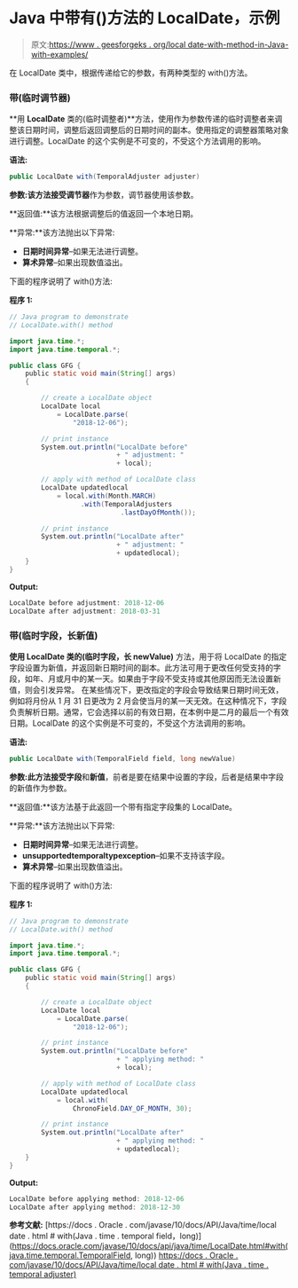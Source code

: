# Java 中带有()方法的 LocalDate，示例

> 原文:[https://www . geesforgeks . org/local date-with-method-in-Java-with-examples/](https://www.geeksforgeeks.org/localdate-with-method-in-java-with-examples/)

在 LocalDate 类中，根据传递给它的参数，有两种类型的 with()方法。

### 带(临时调节器)

**用 **LocalDate** 类的(临时调整者)**方法，使用作为参数传递的临时调整者来调整该日期时间，调整后返回调整后的日期时间的副本。使用指定的调整器策略对象进行调整。LocalDate 的这个实例是不可变的，不受这个方法调用的影响。

**语法:**

```java
public LocalDate with(TemporalAdjuster adjuster)

```

**参数:**该方法接受**调节器**作为参数，调节器使用该参数。

**返回值:**该方法根据调整后的值返回一个本地日期。

**异常:**该方法抛出以下异常:

*   **日期时间异常**–如果无法进行调整。
*   **算术异常**–如果出现数值溢出。

下面的程序说明了 with()方法:

**程序 1:**

```java
// Java program to demonstrate
// LocalDate.with() method

import java.time.*;
import java.time.temporal.*;

public class GFG {
    public static void main(String[] args)
    {

        // create a LocalDate object
        LocalDate local
            = LocalDate.parse(
                "2018-12-06");

        // print instance
        System.out.println("LocalDate before"
                           + " adjustment: "
                           + local);

        // apply with method of LocalDate class
        LocalDate updatedlocal
            = local.with(Month.MARCH)
                  .with(TemporalAdjusters
                            .lastDayOfMonth());

        // print instance
        System.out.println("LocalDate after"
                           + " adjustment: "
                           + updatedlocal);
    }
}
```

**Output:**

```java
LocalDate before adjustment: 2018-12-06
LocalDate after adjustment: 2018-03-31

```

### 带(临时字段，长新值)

**使用 **LocalDate** 类的(临时字段，长 newValue)** 方法，用于将 LocalDate 的指定字段设置为新值，并返回新日期时间的副本。此方法可用于更改任何受支持的字段，如年、月或月中的某一天。如果由于字段不受支持或其他原因而无法设置新值，则会引发异常。
在某些情况下，更改指定的字段会导致结果日期时间无效，例如将月份从 1 月 31 日更改为 2 月会使当月的某一天无效。在这种情况下，字段负责解析日期。通常，它会选择以前的有效日期，在本例中是二月的最后一个有效日期。LocalDate 的这个实例是不可变的，不受这个方法调用的影响。

**语法:**

```java
public LocalDate with(TemporalField field, long newValue)

```

**参数:**此方法接受**字段**和**新值**，前者是要在结果中设置的字段，后者是结果中字段的新值作为参数。

**返回值:**该方法基于此返回一个带有指定字段集的 LocalDate。

**异常:**该方法抛出以下异常:

*   **日期时间异常**–如果无法进行调整。
*   **unsupportedtemporaltypexception**–如果不支持该字段。
*   **算术异常**–如果出现数值溢出。

下面的程序说明了 with()方法:

**程序 1:**

```java
// Java program to demonstrate
// LocalDate.with() method

import java.time.*;
import java.time.temporal.*;

public class GFG {
    public static void main(String[] args)
    {

        // create a LocalDate object
        LocalDate local
            = LocalDate.parse(
                "2018-12-06");

        // print instance
        System.out.println("LocalDate before"
                           + " applying method: "
                           + local);

        // apply with method of LocalDate class
        LocalDate updatedlocal
            = local.with(
                ChronoField.DAY_OF_MONTH, 30);

        // print instance
        System.out.println("LocalDate after"
                           + " applying method: "
                           + updatedlocal);
    }
}
```

**Output:**

```java
LocalDate before applying method: 2018-12-06
LocalDate after applying method: 2018-12-30

```

**参考文献:**
[https://docs . Oracle . com/javase/10/docs/API/Java/time/local date . html # with(Java . time . temporal field，long)](https://docs.oracle.com/javase/10/docs/api/java/time/LocalDate.html#with(java.time.temporal.TemporalField, long))
[https://docs . Oracle . com/javase/10/docs/API/Java/time/local date . html # with(Java . time . temporal adjuster)](https://docs.oracle.com/javase/10/docs/api/java/time/LocalDate.html#with(java.time.temporal.TemporalAdjuster))